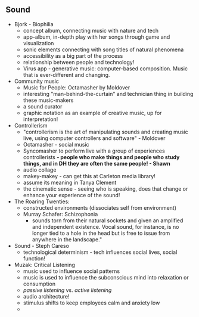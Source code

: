 ## Sound

- Bjork - Biophilia
  - concept album, connecting music with nature and tech
  - app-album, in-depth play with her songs through game and visualization
  - sonic elements connecting with song titles of natural phenomena
  - accessibility as a big part of the process
  - relationship between people and technology!
  - Virus app - generative music: computer-based composition. Music that is ever-different and changing. 
- Community music
  - Music for People: Octamasher by Moldover
  - interesting "man-behind-the-curtain" and technician thing in building these music-makers
  - a sound curator
  - graphic notation as an example of creative music, up for interpretation! 
- Controllerism
  - "controllerism is the art of manipulating sounds and creating music live, using computer controllers and software" - Moldover
  - Octamasher - social music
  - Syncomasher to perform live with a group of experiences controllerists
  **- people who make things and people who study things, and in DH they are often the same people! - Shawn**
  - audio collage
  - makey-makey - can get this at Carleton media library! 
  - assume its meaning in Tanya Clement
  - the cinematic sense - seeing who is speaking, does that change or enhance your experience of the sound! 
- The Roaring Twenties:
  - constructed environments (dissociates self from environment)
  - Murray Schafer: Schizophonia
    - sounds torn from their natural sockets and given an amplified and independent existence. Vocal sound, for instance, is no longer tied to a hole in the head but is free to issue from anywhere in the landscape."
- Sound - Steph Careso 
  - technological determinism - tech influences social lives, social function! 
- Muzak: Critical Listening
  - music used to influence social patterns
  - music is used to influence the subconscious mind into relaxation or consumption
  - *passive listening* vs. *active listening*
  - audio architecture! 
  - stimulus shifts to keep employees calm and anxiety low
  - 
    

  

